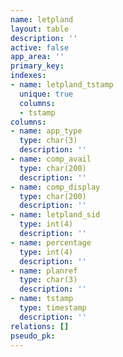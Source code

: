 ```yaml
---
name: letpland
layout: table
description: ''
active: false
app_area: ''
primary_key: 
indexes:
- name: letpland_tstamp
  unique: true
  columns:
  - tstamp
columns:
- name: app_type
  type: char(3)
  description: ''
- name: comp_avail
  type: char(200)
  description: ''
- name: comp_display
  type: char(200)
  description: ''
- name: letpland_sid
  type: int(4)
  description: ''
- name: percentage
  type: int(4)
  description: ''
- name: planref
  type: char(3)
  description: ''
- name: tstamp
  type: timestamp
  description: ''
relations: []
pseudo_pk: 
---
```


